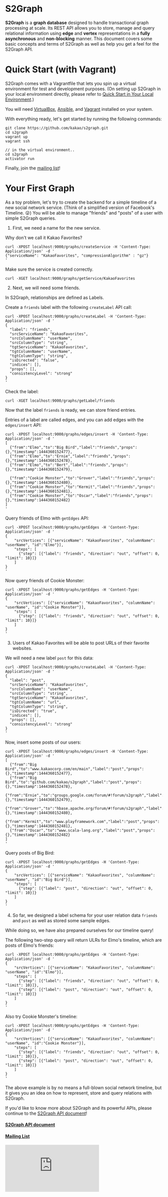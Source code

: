 
**S2Graph**
===================

**S2Graph** is a **graph database** designed to handle transactional graph processing at scale. Its REST API allows you to store, manage and query relational information using **edge** and **vertex** representations in a **fully asynchronous** and **non-blocking** manner. This document covers some basic concepts and terms of S2Graph as well as help you get a feel for the S2Graph API.

**Quick Start (with Vagrant)**
==

S2Graph comes with a Vagrantfile that lets you spin up a virtual environment for test and development purposes.
(On setting up S2Graph in your local environment directly, please refer to [Quick Start in Your Local Environment](https://steamshon.gitbooks.io/s2graph-book/content/getting_started.html).)

You will need [VirtualBox](https://www.virtualbox.org/wiki/Downloads), [Ansible](http://docs.ansible.com/ansible/intro_installation.html), and [Vagrant](http://docs.ansible.com/ansible/intro_installation.html) installed on your system.

With everything ready, let's get started by running the following commands:

```
git clone https://github.com/kakao/s2graph.git
cd s2graph
vagrant up
vagrant ssh

// in the virtual environment..
cd s2graph
activator run
```

Finally, join the [mailing list](https://groups.google.com/forum/#!forum/s2graph)!


**Your First Graph**
==

As a toy problem, let's try to create the backend for a simple timeline of a new social network service. (Think of a simplified version of Facebook's Timeline. :stuck_out_tongue_winking_eye:)
You will be able to manage "friends" and "posts" of a user with simple S2Graph queries.


1. First, we need a name for the new service.

  Why don't we call it Kakao Favorites?
  ```
  curl -XPOST localhost:9000/graphs/createService -H 'Content-Type: Application/json' -d '
  {"serviceName": "KakaoFavorites", "compressionAlgorithm" : "gz"}
  '
  ```

  Make sure the service is created correctly.
  ```
  curl -XGET localhost:9000/graphs/getService/KakaoFavorites
  ```

2. Next, we will need some friends.

  In S2Graph, relationships are defined as Labels.

  Create a ```friends``` label with the following ```createLabel``` API call:
  ```
  curl -XPOST localhost:9000/graphs/createLabel -H 'Content-Type: Application/json' -d '
  {
    "label": "friends",
    "srcServiceName": "KakaoFavorites",
    "srcColumnName": "userName",
    "srcColumnType": "string",
    "tgtServiceName": "KakaoFavorites",
    "tgtColumnName": "userName",
    "tgtColumnType": "string",
    "isDirected": "false",
    "indices": [],
    "props": [],
    "consistencyLevel": "strong"
  }
  '
  ```
  Check the label:
  ```
  curl -XGET localhost:9000/graphs/getLabel/friends
  ```

  Now that the label ```friends``` is ready, we can store friend entries.

  Entries of a label are called edges, and you can add edges with the ```edges/insert``` API:
  ```
  curl -XPOST localhost:9000/graphs/edges/insert -H 'Content-Type: Application/json' -d '
  [
    {"from":"Elmo","to":"Big Bird","label":"friends","props":{},"timestamp":1444360152477},
    {"from":"Elmo","to":"Ernie","label":"friends","props":{},"timestamp":1444360152478},
    {"from":"Elmo","to":"Bert","label":"friends","props":{},"timestamp":1444360152479},

    {"from":"Cookie Monster","to":"Grover","label":"friends","props":{},"timestamp":1444360152480},
    {"from":"Cookie Monster","to":"Kermit","label":"friends","props":{},"timestamp":1444360152481},
    {"from":"Cookie Monster","to":"Oscar","label":"friends","props":{},"timestamp":1444360152482}
  ]
  '
  ```

  Query friends of Elmo with ```getEdges``` API:
  ```
  curl -XPOST localhost:9000/graphs/getEdges -H 'Content-Type: Application/json' -d '
  {
      "srcVertices": [{"serviceName": "KakaoFavorites", "columnName": "userName", "id":"Elmo"}],
      "steps": [
        {"step": [{"label": "friends", "direction": "out", "offset": 0, "limit": 10}]}
      ]
  }
  '
  ```

  Now query friends of Cookie Monster:
  ```
  curl -XPOST localhost:9000/graphs/getEdges -H 'Content-Type: Application/json' -d '
  {
      "srcVertices": [{"serviceName": "KakaoFavorites", "columnName": "userName", "id":"Cookie Monster"}],
      "steps": [
        {"step": [{"label": "friends", "direction": "out", "offset": 0, "limit": 10}]}
      ]
  }
  '
  ```

3. Users of Kakao Favorites will be able to post URLs of their favorite websites.

  We will need a new label ```post``` for this data:
  ```
  curl -XPOST localhost:9000/graphs/createLabel -H 'Content-Type: Application/json' -d '
  {
    "label": "post",
    "srcServiceName": "KakaoFavorites",
    "srcColumnName": "userName",
    "srcColumnType": "string",
    "tgtServiceName": "KakaoFavorites",
    "tgtColumnName": "url",
    "tgtColumnType": "string",
    "isDirected": "true",
    "indices": [],
    "props": [],
    "consistencyLevel": "strong"
  }
  '
  ```

  Now, insert some posts of our users:
  ```
  curl -XPOST localhost:9000/graphs/edges/insert -H 'Content-Type: Application/json' -d '
  [
    {"from":"Big Bird","to":"www.kakaocorp.com/en/main","label":"post","props":{},"timestamp":1444360152477},
    {"from":"Big Bird","to":"github.com/kakao/s2graph","label":"post","props":{},"timestamp":1444360152478},
    {"from":"Ernie","to":"groups.google.com/forum/#!forum/s2graph","label":"post","props":{},"timestamp":1444360152479},
    {"from":"Grover","to":"hbase.apache.org/forum/#!forum/s2graph","label":"post","props":{},"timestamp":1444360152480},
    {"from":"Kermit","to":"www.playframework.com","label":"post","props":{},"timestamp":1444360152481},
    {"from":"Oscar","to":"www.scala-lang.org","label":"post","props":{},"timestamp":1444360152482}
  ]
  '
  ```

  Query posts of Big Bird:
  ```
  curl -XPOST localhost:9000/graphs/getEdges -H 'Content-Type: Application/json' -d '
  {
      "srcVertices": [{"serviceName": "KakaoFavorites", "columnName": "userName", "id":"Big Bird"}],
      "steps": [
        {"step": [{"label": "post", "direction": "out", "offset": 0, "limit": 10}]}
      ]
  }
  '
  ```

4. So far, we designed a label schema for your user relation data ```friends``` and ```post``` as well as stored some sample edges.

  While doing so, we have also prepared ourselves for our timeline query!

  The following two-step query will return ULRs for Elmo's timeline, which are posts of Elmo's friends:

  ```
  curl -XPOST localhost:9000/graphs/getEdges -H 'Content-Type: Application/json' -d '
  {
      "srcVertices": [{"serviceName": "KakaoFavorites", "columnName": "userName", "id":"Elmo"}],
      "steps": [
        {"step": [{"label": "friends", "direction": "out", "offset": 0, "limit": 10}]},
        {"step": [{"label": "post", "direction": "out", "offset": 0, "limit": 10}]}
      ]
  }
  '
  ```

  Also try Cookie Monster's timeline:
  ```
  curl -XPOST localhost:9000/graphs/getEdges -H 'Content-Type: Application/json' -d '
  {
      "srcVertices": [{"serviceName": "KakaoFavorites", "columnName": "userName", "id":"Cookie Monster"}],
      "steps": [
        {"step": [{"label": "friends", "direction": "out", "offset": 0, "limit": 10}]},
        {"step": [{"label": "post", "direction": "out", "offset": 0, "limit": 10}]}
      ]
  }
  '
  ```

The above example is by no means a full-blown social network timeline, but it gives you an idea on how to represent, store and query relations with S2Graph.

If you'd like to know more about S2Graph and its powerful APIs, please continue to the [S2Graph API document](https://www.gitbook.com/book/steamshon/s2graph-book)!


#### [S2Graph API document](https://steamshon.gitbooks.io/s2graph-book/content/)

#### [Mailing List](https://groups.google.com/forum/#!forum/s2graph)

[![Analytics](https://ga-beacon.appspot.com/UA-62888350-1/s2graph/readme.md)](https://github.com/kakao/s2graph)

